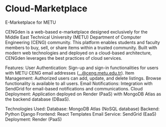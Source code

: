 # Cloud-Marketplace
 E-Marketplace for METU

 
CENGden is a web-based e-marketplace designed exclusively for the Middle East Technical University (METU) Department of Computer Engineering (CENG) community. This platform enables students and faculty members to buy, sell, or share items within a trusted community. Built with modern web technologies and deployed on a cloud-based architecture, CENGden leverages the best practices of cloud services.

Features:
    User Authentication: Sign-up and sign-in functionalities for users with METU CENG email addresses (...@ceng.metu.edu.tr).
    Item Management: Authorized users can add, update, and delete listings. Browse functionality is available to all users.
    Email Notifications: Integration with SendGrid for email-based notifications and communications.
    Cloud Deployment: Application deployed on Render (PaaS) with MongoDB Atlas as the backend database (DBaaS).


Technologies Used:
    Database: MongoDB Atlas (NoSQL database)
    Backend: Python Django
    Frontend: React Templates 
    Email Service: SendGrid (EaaS)
    Deployment: Render (PaaS)


